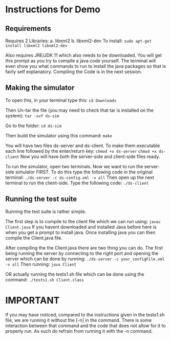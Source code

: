 # Instructions for Demo

## Requirements
Requires 2 Libraries:
 a. libxml2
 b. libxml2-dev
To install:
```sudo apt-get install libxml2 libxml2-dev```

Also requires JRE/JDK 11 which also needs to be downloaded. 
You will get this prompt as you try to compile a java code yourself.
The terminal will even show you what commands to run to install the java packages so that is fairly self explanatory.
Compiling the Code is in the next session.


## Making the simulator

To open this, in your terminal type this:
```cd Downloads```

Then Un-tar the file (you may need to check that tar is installed on the system):
```tar -xvf ds-sim```

Go to the folder:
```cd ds-sim```

Then build the simulator using this command:
```make```

You will have two files ds-server and ds-client. To make them executable each line followed by the enter/return key:
```chmod +x ds-server```
```chmod +x ds-client```
Now you will have both the server-side and client-side files ready.

To run the simulator, open two terminals. Now we want to run the server-side simulator FIRST. To do this type the following code in the original terminal:
```./ds-server -c ds-config.xml -v all```
Then open up the next terminal to run the client-side. Type the following code:
```./ds-client```

## Running the test suite

Running the test suite is rather simple.

The first step is to compile to the client file which we can run using:
```javac Client.java```
If you havent downloaded and installed Java before here is when you get a prompt to install java. Once installing java you can then compile the Client.java file.

After compiling the the Client.java there are two thing you can do.
The first being running the server by connecting to the right port and opening the server which can be done by running:
```./ds-server -c your_configFile.xml -v all```
Then running:
```java Client```

OR actually running the tests1.sh file which can be done using the command:
```./tests1.sh Client.class```

# IMPORTANT
If you may have noticed, compared to the instructions given in the tests1.sh file, we are running it without the [-n] in the command.
There is some interaction between that command and the code that does not allow for it to properly run. As such do refrain from running it with the -n command.
